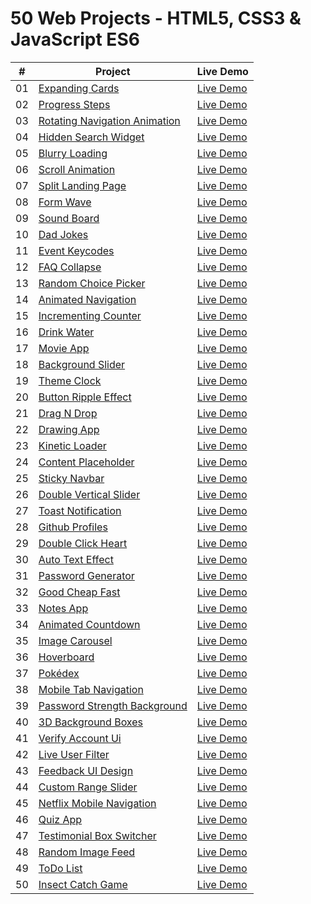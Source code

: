 # 50 Web Projects - HTML5, CSS3 & JavaScript ES6

|  #  | Project                                                                                                                 | Live Demo                                                                        |
| :-: | ----------------------------------------------------------------------------------------------------------------------- | -------------------------------------------------------------------------------- |
| 01  | [Expanding Cards](https://github.com/ajfm88/html-css-projects/tree/master/01-expanding-cards)                           | [Live Demo](https://50projects50days.com/projects/expanding-cards)               |
| 02  | [Progress Steps](https://github.com/ajfm88/html-css-projects/tree/master/02-progress-steps)                             | [Live Demo](https://50projects50days.com/projects/progress-steps)                |
| 03  | [Rotating Navigation Animation](https://github.com/ajfm88/html-css-projects/tree/master/03-rotating-nav-animation)      | [Live Demo](https://50projects50days.com/projects/rotating-navigation-animation) |
| 04  | [Hidden Search Widget](https://github.com/ajfm88/html-css-projects/tree/master/04-hidden-search-widget)                 | [Live Demo](https://50projects50days.com/projects/hidden-search-widget)          |
| 05  | [Blurry Loading](https://github.com/ajfm88/html-css-projects/tree/master/05-blurry-loading)                             | [Live Demo](https://50projects50days.com/projects/blurry-loading)                |
| 06  | [Scroll Animation](https://github.com/ajfm88/html-css-projects/tree/master/06-scroll-animation)                         | [Live Demo](https://50projects50days.com/projects/scroll-animation)              |
| 07  | [Split Landing Page](https://github.com/ajfm88/html-css-projects/tree/master/07-split-landing-page)                     | [Live Demo](https://50projects50days.com/projects/split-landing-page)            |
| 08  | [Form Wave](https://github.com/ajfm88/html-css-projects/tree/master/08-form-input-wave)                                 | [Live Demo](https://50projects50days.com/projects/form-wave)                     |
| 09  | [Sound Board](https://github.com/ajfm88/html-css-projects/tree/master/09-sound-board)                                   | [Live Demo](https://50projects50days.com/projects/sound-board)                   |
| 10  | [Dad Jokes](https://github.com/ajfm88/html-css-projects/tree/master/10-dad-jokes)                                       | [Live Demo](https://50projects50days.com/projects/dad-jokes)                     |
| 11  | [Event Keycodes](https://github.com/ajfm88/html-css-projects/tree/master/11-event-keycodes)                             | [Live Demo](https://50projects50days.com/projects/event-keycodes)                |
| 12  | [FAQ Collapse](https://github.com/ajfm88/html-css-projects/tree/master/12-faq-collapse)                                 | [Live Demo](https://50projects50days.com/projects/faq-collapse)                  |
| 13  | [Random Choice Picker](https://github.com/ajfm88/html-css-projects/tree/master/13-random-choice-picker)                 | [Live Demo](https://50projects50days.com/projects/random-choice-picker)          |
| 14  | [Animated Navigation](https://github.com/ajfm88/html-css-projects/tree/master/14-animated-navigation)                   | [Live Demo](https://50projects50days.com/projects/animated-navigation)           |
| 15  | [Incrementing Counter](https://github.com/ajfm88/html-css-projects/tree/master/15-incrementing-counter)                 | [Live Demo](https://50projects50days.com/projects/incrementing-counter)          |
| 16  | [Drink Water](https://github.com/ajfm88/html-css-projects/tree/master/16-drink-water)                                   | [Live Demo](https://50projects50days.com/projects/drink-water)                   |
| 17  | [Movie App](https://github.com/ajfm88/html-css-projects/tree/master/17-movie-app)                                       | [Live Demo](https://50projects50days.com/projects/movie-app)                     |
| 18  | [Background Slider](https://github.com/ajfm88/html-css-projects/tree/master/18-background-slider)                       | [Live Demo](https://50projects50days.com/projects/background-slider)             |
| 19  | [Theme Clock](https://github.com/ajfm88/html-css-projects/tree/master/19-theme-clock)                                   | [Live Demo](https://50projects50days.com/projects/theme-clock)                   |
| 20  | [Button Ripple Effect](https://github.com/ajfm88/html-css-projects/tree/master/20-button-ripple-effect)                 | [Live Demo](https://20-button-ripple-effect.netlify.app)                         |
| 21  | [Drag N Drop](https://github.com/ajfm88/html-css-projects/tree/master/21-drag-n-drop)                                   | [Live Demo](https://50projects50days.com/projects/drag-n-drop)                   |
| 22  | [Drawing App](https://github.com/ajfm88/html-css-projects/tree/master/22-drawing-app)                                   | [Live Demo](https://50projects50days.com/projects/drawing-app)                   |
| 23  | [Kinetic Loader](https://github.com/ajfm88/html-css-projects/tree/master/23-kinetic-loader)                             | [Live Demo](https://50projects50days.com/projects/kinetic-loader)                |
| 24  | [Content Placeholder](https://github.com/ajfm88/html-css-projects/tree/master/24-content-placeholder)                   | [Live Demo](https://50projects50days.com/projects/content-placeholder)           |
| 25  | [Sticky Navbar](https://github.com/ajfm88/html-css-projects/tree/master/25-sticky-navigation)                           | [Live Demo](https://50projects50days.com/projects/sticky-navbar)                 |
| 26  | [Double Vertical Slider](https://github.com/ajfm88/html-css-projects/tree/master/26-double-vertical-slider)             | [Live Demo](https://50projects50days.com/projects/double-vertical-slider)        |
| 27  | [Toast Notification](https://github.com/ajfm88/html-css-projects/tree/master/27-toast-notification)                     | [Live Demo](https://50projects50days.com/projects/toast-notification)            |
| 28  | [Github Profiles](https://github.com/ajfm88/html-css-projects/tree/master/28-github-profiles)                           | [Live Demo](https://50projects50days.com/projects/github-profiles)               |
| 29  | [Double Click Heart](https://github.com/ajfm88/html-css-projects/tree/master/29-double-click-heart)                     | [Live Demo](https://50projects50days.com/projects/double-click-heart)            |
| 30  | [Auto Text Effect](https://github.com/ajfm88/html-css-projects/tree/master/30-auto-text-effect)                         | [Live Demo](https://50projects50days.com/projects/auto-text-effect)              |
| 31  | [Password Generator](https://github.com/ajfm88/html-css-projects/tree/master/31-password-generator)                     | [Live Demo](https://31-password-generator.netlify.app)                           |
| 32  | [Good Cheap Fast](https://github.com/ajfm88/html-css-projects/tree/master/32-good-cheap-fast-checkboxes)                | [Live Demo](https://50projects50days.com/projects/good-cheap-fast)               |
| 33  | [Notes App](https://github.com/ajfm88/html-css-projects/tree/master/33-notes-app)                                       | [Live Demo](https://50projects50days.com/projects/notes-app)                     |
| 34  | [Animated Countdown](https://github.com/ajfm88/html-css-projects/tree/master/34-animated-countdown)                     | [Live Demo](https://50projects50days.com/projects/animated-countdown)            |
| 35  | [Image Carousel](https://github.com/ajfm88/html-css-projects/tree/master/35-image-carousel)                             | [Live Demo](https://50projects50days.com/projects/image-carousel)                |
| 36  | [Hoverboard](https://github.com/ajfm88/html-css-projects/tree/master/36-hoverboard)                                     | [Live Demo](https://50projects50days.com/projects/hoverboard)                    |
| 37  | [Pokédex](https://github.com/ajfm88/html-css-projects/tree/master/37-pokedex)                                           | [Live Demo](https://50projects50days.com/projects/pokedex)                       |
| 38  | [Mobile Tab Navigation](https://github.com/ajfm88/html-css-projects/tree/master/38-mobile-tab-navigation)               | [Live Demo](https://50projects50days.com/projects/mobile-tab-navigation)         |
| 39  | [Password Strength Background](https://github.com/ajfm88/html-css-projects/tree/master/39-password-strength-background) | [Live Demo](https://50projects50days.com/projects/password-strength-background)  |
| 40  | [3D Background Boxes](https://github.com/ajfm88/html-css-projects/tree/master/40-3D-boxes-background)                   | [Live Demo](https://50projects50days.com/projects/3d-background-boxes)           |
| 41  | [Verify Account Ui](https://github.com/ajfm88/html-css-projects/tree/master/41-verify-account-ui)                       | [Live Demo](https://50projects50days.com/projects/verify-account-ui)             |
| 42  | [Live User Filter](https://github.com/ajfm88/html-css-projects/tree/master/42-live-user-filter)                         | [Live Demo](https://50projects50days.com/projects/live-user-filter)              |
| 43  | [Feedback UI Design](https://github.com/ajfm88/html-css-projects/tree/master/43-feedback-ui-design)                     | [Live Demo](https://feedback-ui-design.onrender.com)                             |
| 44  | [Custom Range Slider](https://github.com/ajfm88/html-css-projects/tree/master/44-custom-range-slider)                   | [Live Demo](https://50projects50days.com/projects/custom-range-slider)           |
| 45  | [Netflix Mobile Navigation](https://github.com/ajfm88/html-css-projects/tree/master/45-netflix-mobile-navigation)       | [Live Demo](https://netflix-mobile-navigation.onrender.com)                      |
| 46  | [Quiz App](https://github.com/ajfm88/html-css-projects/tree/master/46-quiz-app)                                         | [Live Demo](https://50projects50days.com/projects/quiz-app)                      |
| 47  | [Testimonial Box Switcher](https://github.com/ajfm88/html-css-projects/tree/master/47-testimonial-box-switcher)         | [Live Demo](https://50projects50days.com/projects/testimonial-box-switcher)      |
| 48  | [Random Image Feed](https://github.com/ajfm88/html-css-projects/tree/master/48-random-image-generator)                  | [Live Demo](https://random-image-generator.onrender.com)                         |
| 49  | [ToDo List](https://github.com/ajfm88/html-css-projects/tree/master/49-todo-list)                                       | [Live Demo](https://50projects50days.com/projects/todo-list)                     |
| 50  | [Insect Catch Game](https://github.com/ajfm88/html-css-projects/tree/master/50-insect-catch-game)                       | [Live Demo](https://insect-catch-game.onrender.com)                              |
